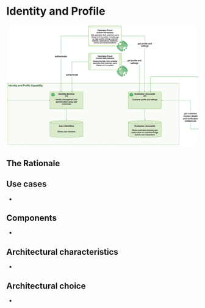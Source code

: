 # Identity and Profile

![image](../Images/Identity.png) 

## The Rationale



## Use cases

* 

## Components

* 

## Architectural characteristics

* 

## Architectural choice

* 